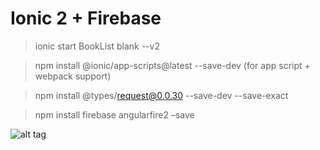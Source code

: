 # Ionic 2 + Firebase

> ionic start BookList blank --v2 

> npm install @ionic/app-scripts@latest --save-dev    (for app script + webpack support) 

> npm install @types/request@0.0.30 --save-dev --save-exact 

> npm install firebase angularfire2 –save 

![alt tag](http://saideep-chhetri.co.uk/Extra%20Images/ionicfirebasebooks.png)
